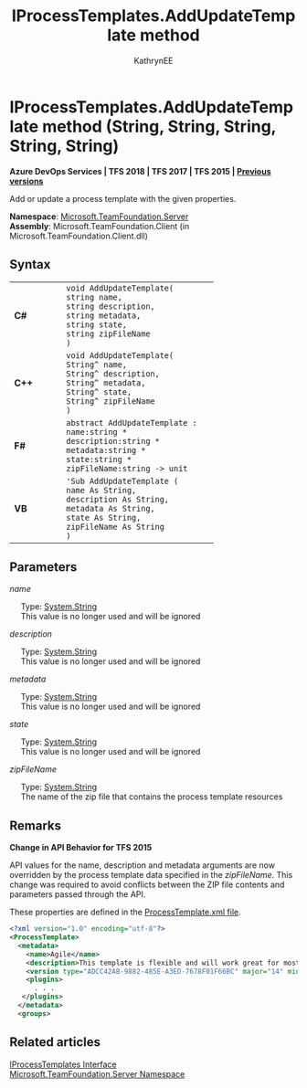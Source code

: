 ﻿---
title: IProcessTemplates.AddUpdateTemplate method 
titleSuffix: Azure DevOps & TFS 
description: Syntax and usage for the IProcessTemplates.AddUpdateTemplate method to add or update a process template when working with Azure DevOps Services or Team Foundation Server (TFS)  
ms.technology: devops-agile
ms.assetid: d99e9d10-9629-4782-9c2c-3b5fdf2550a6
ms.author: kaelli
author: KathrynEE
ms.topic: reference
ms.date: 08/04/2016
---


# IProcessTemplates.AddUpdateTemplate method (String, String, String, String, String)

**Azure DevOps Services | TFS 2018 | TFS 2017 | TFS 2015 | [Previous versions](/previous-versions/visualstudio/visual-studio-2013/bb137716(v=vs.120))**



Add or update a process template with the given properties.  


**Namespace**:  [Microsoft.TeamFoundation.Server](/previous-versions/visualstudio/visual-studio-2013/bb141846(v=vs.120))  
**Assembly**:  Microsoft.TeamFoundation.Client (in Microsoft.TeamFoundation.Client.dll)


## Syntax

<table>
<tr>
<td width="75px"> 
<h4>C#</h4>
</td>
<td width="250px">
<code>void AddUpdateTemplate(</code><br/><code>string name,</code><br/><code>string description,</code><br/><code>string metadata,</code><br/><code>string state,</code><br/><code>string zipFileName</code><br/><code>)</code>
</td>
</tr>

<tr>
<td> 
<h4>C++</h4>
</td>
<td>
<code>void AddUpdateTemplate(</code><br/><code>String^ name,</code><br/><code>String^ description,</code><br/><code>String^ metadata,</code><br/><code>String^ state,</code><br/><code>String^ zipFileName</code><br/><code>)</code>
</td>
</tr>

<tr>
<td> 
<h4>F#</h4>
</td>
<td>
<code>abstract AddUpdateTemplate :</code><br/><code>name:string *</code><br/><code>description:string *</code><br/><code>metadata:string *</code><br/><code>state:string *</code><br/><code>zipFileName:string -&gt; unit</code>
</td>
</tr>

<tr>
<td> 
<h4>VB</h4>
</td>
<td>
<code>&#39;Sub AddUpdateTemplate (</code><br/><code>name As String,</code><br/><code>description As String,</code><br/><code>metadata As String,</code><br/><code>state As String,</code><br/><code>zipFileName As String</code><br/><code>)</code>
</td>
</tr>
</table>


## Parameters

*name*

&#160;&#160;&#160;&#160;&#160;Type: [System.String](/dotnet/api/system.string)  
&#160;&#160;&#160;&#160;&#160;This value is no longer used and will be ignored  

*description*

&#160;&#160;&#160;&#160;&#160;Type: [System.String](/dotnet/api/system.string)  
&#160;&#160;&#160;&#160;&#160;This value is no longer used and will be ignored  

*metadata*

&#160;&#160;&#160;&#160;&#160;Type: [System.String](/dotnet/api/system.string)  
&#160;&#160;&#160;&#160;&#160;This value is no longer used and will be ignored  

*state*

&#160;&#160;&#160;&#160;&#160;Type: [System.String](/dotnet/api/system.string)  
&#160;&#160;&#160;&#160;&#160;This value is no longer used and will be ignored  

*zipFileName*

&#160;&#160;&#160;&#160;&#160;Type: [System.String](/dotnet/api/system.string)  
&#160;&#160;&#160;&#160;&#160;The name of the zip file that contains the process template resources  


## Remarks


**Change in API Behavior for TFS 2015**

API values for the name, description and metadata arguments are now overridden by the process template data specified in the *zipFileName*. This change was required to avoid conflicts between the ZIP file contents and parameters passed through the API.

These properties are defined in the [ProcessTemplate.xml file](../process-templates/process-template-xml-elements-reference.md?viewFallbackFrom=vsts).

```xml
<?xml version="1.0" encoding="utf-8"?>  
<ProcessTemplate>    
  <metadata>   
    <name>Agile</name>   
    <description>This template is flexible and will work great for most teams using Agile planning methods, including those practicing Scrum.</description>  
    <version type="ADCC42AB-9882-485E-A3ED-7678F01F66BC" major="14" minor="1" />    
    <plugins>    
      . . .   
   </plugins>    
  </metadata>   
  <groups>   
```

## Related articles

[IProcessTemplates Interface](/previous-versions/visualstudio/visual-studio-2013/bb169293(v=vs.120))  
[Microsoft.TeamFoundation.Server Namespace](/previous-versions/visualstudio/visual-studio-2013/bb141846(v=vs.120))
